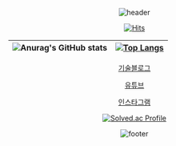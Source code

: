 <div align="center">

![header](https://capsule-render.vercel.app/api?type=waving&color=B897FF&height=250&section=header&text=Code%20King%20Academy%20🌏&fontSize=60&fontColor=ffffff)

  
[![Hits](https://hits.seeyoufarm.com/api/count/incr/badge.svg?url=https%3A%2F%2Fgithub.com%2Fgjbae1212%2Fhit-counter&count_bg=%23B897FF&title_bg=%23BE3DD9&icon=github.svg&icon_color=%23E7E7E7&title=visit&edge_flat=false)](https://hits.seeyoufarm.com)


|![Anurag's GitHub stats](https://github-readme-stats.vercel.app/api?username=jukangpark&show_icons=true&theme=cobalt)|[![Top Langs](https://github-readme-stats.vercel.app/api/top-langs/?username=jukangpark&layout=compact&theme=cobalt)](https://github.com/anuraghazra/github-readme-stats)
|--|--|

[기술블로그](https://jkng-96.gitbook.io/devlog)

[유튜브](https://www.youtube.com/channel/UCJoqs9hXVD2gdZusrhSRN9A)

[인스타그램](https://www.instagram.com/code_king_academy/)


[![Solved.ac Profile](http://mazassumnida.wtf/api/v2/generate_badge?boj=skyxxx9339)](https://solved.ac/skyxxx9339/)

![footer](https://capsule-render.vercel.app/api?type=waving&color=B897FF&height=100&section=footer)

</div>
